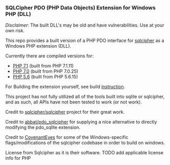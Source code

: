 ### SQLCipher PDO (PHP Data Objects) Extension for Windows PHP (DLL)

*Disclaimer*: The built DLL's may be old and have vulnerabilities. Use at your own risk.

This repo provides a built version of a PHP PDO interface for [sqlcipher](https://github.com/sqlcipher/sqlcipher) as a Windows PHP extension (DLL).

Currently there are compiled versions for:
 - [PHP 7.1](dist/php71) (built from PHP 7.1.11)
 - [PHP 7.0](dist/php70) (built from PHP 7.0.25)
 - [PHP 5.6](dist/php56) (built from PHP 5.6.15)
 
For Building the extension yourself, see build [instruction](examples/BUILD.md).

This project has not fully utilized all of the tools built into sqlite or sqlcipher, and as such, all APIs have not been tested to work (or not work).

Credit to [sqlcipher/sqlcipher](https://github.com/sqlcipher/sqlcipher) project for their great work.

Credit to [abbat/pdo_sqlcipher](https://github.com/abbat/pdo_sqlcipher/blob/master/README.en.md) for supplying a nice alternative to directly modifying the pdo_sqlite extension.

Credit to [CovenantEyes](https://github.com/CovenantEyes/sqlcipher-windows) for some of the Windows-specific flags/modifications of the sqlcipher codebase in order to build on windows.

License from Sqlcipher as it is their software.
TODO add applicable license info for PHP
